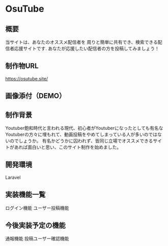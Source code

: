 # OsuTube

## 概要 
当サイトは、あなたのオススメ配信者を 周りと簡単に共有でき、検索できる配信者応援サイトです. あなたが応援したい配信者の方を投稿してみましょう！

## 制作物URL 
https://osutube.site/

## 画像添付（DEMO）

## 制作背景 
Youtuber飽和時代と言われる現代、初心者がYoutuberになったとしても有名なYoutuberの方々に埋もれて、動画投稿をやめてしまっている人が多いのではないのでしょうか。 有名かどうかに囚われず、皆同じ立場でオススメできるサイトがあれば面白いと思い、このサイト制作を始めました。

## 開発環境 
Laravel

## 実装機能一覧 
ログイン機能 
ユーザー投稿機能

## 今後実装予定の機能 
通報機能 
投稿ユーザー確認機能
